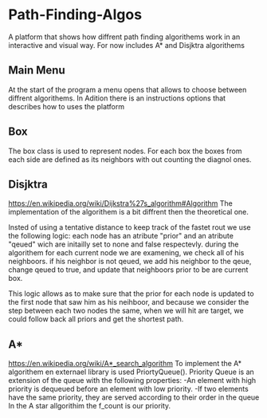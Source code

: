 # Path-Finding-Algos
A platform that shows how diffrent path finding algorithems work in an interactive and visual way.
For now includes A* and Disjktra algorithems

## Main Menu
At the start of the program a menu opens that allows to choose between diffrent algorithems.
In Adition there is an instructions options that describes how to uses the platform

## Box
The box class is used to represent nodes.
For each box the boxes from each side are defined as its neighbors with out counting the diagnol ones.

## Disjktra 
https://en.wikipedia.org/wiki/Dijkstra%27s_algorithm#Algorithm
The implementation of the algorithem is a bit diffrent then the theoretical one.

Insted of using a tentative distance to keep track of the fastet rout we use the following logic:
each node has an atribute "prior" and an atribute "qeued" wich are initailly set to none and false respectevly.
during the algorithem for each current node we are examening, we check all of his neighboors. 
if his neighbor is not qeued, we add his neighbor to the qeue, change qeued to true, and update that neighboors prior to be are current box.

This logic allows as to make sure that the prior for each node is updated to the first node that saw him as his neihboor, and because we consider the step between each
two nodes the same, when we will hit are target, we could follow back all priors and get the shortest path.

## A*
https://en.wikipedia.org/wiki/A*_search_algorithm
To implement the A* algorithem en externael library is used PriortyQueue().
Priority Queue is an extension of the queue with the following properties:
-An element with high priority is dequeued before an element with low priority.
-If two elements have the same priority, they are served according to their order in the queue
In the A star allgorithim the f_count is our priority.
